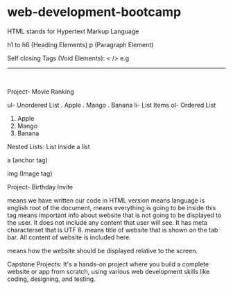 # web-development-bootcamp

HTML stands for Hypertext Markup Language

h1 to h6 (Heading Elements)
p (Paragraph Element)

Self closing Tags (Void Elements): < />
e.g <hr /> <br />

Project- Movie Ranking

ul- Unordered List
. Apple
. Mango
. Banana
li- List Items
ol- Ordered List

1. Apple
2. Mango
3. Banana

Nested Lists: List inside a list

a (anchor tag)

img (Image tag)

Project- Birthday Invite

<!DOCTYPE html> means we have written our code in HTML version

<html lang="en"> means language is english

</html> root of the document, means everything is going to be inside this tag

<head>
    <meta charset="UTF-8" />
    <meta name="viewport" content="width=device-width, initial-scale=1.0" />
    <title>Document</title>
</head>
means important info about website that is not going to be displayed to the user. It does not include any content that user will see. It has meta characterset that is UTF 8.

<title>Document</title> means title of website that is shown on the tab bar.
<body>  </body> All content of website is included here.

<meta name="viewport" content="width=device-width, initial-scale=1.0" /> means how the website should be displayed relative to the screen.

Capstone Projects: It's a hands-on project where you build a complete website or app from scratch, using various web development skills like coding, designing, and testing.
